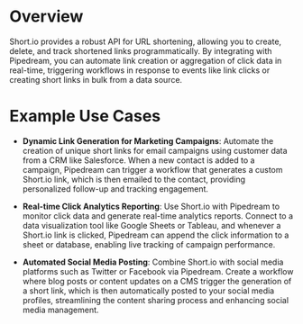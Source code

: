 # Overview

Short.io provides a robust API for URL shortening, allowing you to create, delete, and track shortened links programmatically. By integrating with Pipedream, you can automate link creation or aggregation of click data in real-time, triggering workflows in response to events like link clicks or creating short links in bulk from a data source.

# Example Use Cases

- **Dynamic Link Generation for Marketing Campaigns**: Automate the creation of unique short links for email campaigns using customer data from a CRM like Salesforce. When a new contact is added to a campaign, Pipedream can trigger a workflow that generates a custom Short.io link, which is then emailed to the contact, providing personalized follow-up and tracking engagement.

- **Real-time Click Analytics Reporting**: Use Short.io with Pipedream to monitor click data and generate real-time analytics reports. Connect to a data visualization tool like Google Sheets or Tableau, and whenever a Short.io link is clicked, Pipedream can append the click information to a sheet or database, enabling live tracking of campaign performance.

- **Automated Social Media Posting**: Combine Short.io with social media platforms such as Twitter or Facebook via Pipedream. Create a workflow where blog posts or content updates on a CMS trigger the generation of a short link, which is then automatically posted to your social media profiles, streamlining the content sharing process and enhancing social media management.

